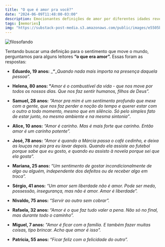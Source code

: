 ```yaml
---
title: "O que é amor pra você?"
date: "2024-06-09T11:48:00-03:00"
description: Emocionantes definições de amor por diferentes idades revelam sua natureza complexa, desde a liberdade até a felicidade na felicidade do outro.
tags: [memories]
img: "https://substack-post-media.s3.amazonaws.com/public/images/e5505b3d-b61d-44e7-9562-3c8ddb55c0d8_640x625.jpeg"
---
```


![filosofando](https://cdn.jsdelivr.net/gh/geanramos/files/img/filosofando.png)


Tentando buscar uma definição para o sentimento que move o mundo, perguntamos para alguns leitores **“o que era amor”.** Essas foram as respostas:

-   **Eduardo, 19 anos:** _**“**__Quando nada mais importa na presença daquela pessoa”._
    
-   **Helena, 80 anos: “**_Amor é o combustível da vida - que nos move por todos os nossos dias. Que nos faz sentir humanos, filhos de Deus”._
    
-   **Samuel, 28 anos:** _“Amor pra mim é um sentimento profundo que mexe com a gente, que nos faz perder a noção do tempo e querer estar com o outro a todo momento, mesmo que em silêncio. Só pelo simples fato de estar junto, no mesmo ambiente e na mesma sintonia”_.
    
-   **Alice, 10 anos:** _“Amor é carinho. Mas é mais forte que carinho. Então amor é um carinho potente”._
    
-   **José, 78 anos:** _“Amor é quando a Márcia passa o café cedinho, e deixa as louças na pia pra eu lavar depois. Quando ela assiste ao futebol porque sabe que eu gosto, e quando eu assisto à novela porque sei que ela gosta”._
    
-   **Mariana, 25 anos:**  _“Um sentimento de gostar incondicionalmente de algo ou alguém, independente dos defeitos ou de receber algo em troca”._
    
-   **Sérgio, 41 anos:** _“Um amor sem liberdade não é amor. Pode ser medo, possessão, insegurança, mas não é amor. Amor é liberdade”._
    
-   **Nivaldo, 75 anos:** _“Servir ao outro sem cobrar”._
    
-   **Rafaela, 32 anos:** _“Amor é o que faz tudo valer a pena. Não só no final, mas durante todo o caminho”._
    
-   **Miguel, 7 anos:** _"Amor é ficar com a família. E também fazer muitas coisas, tipo brincar. Acho que amor é isso"._
    
-   **Patricia, 55 anos:** _“Ficar feliz com a felicidade do outro”._